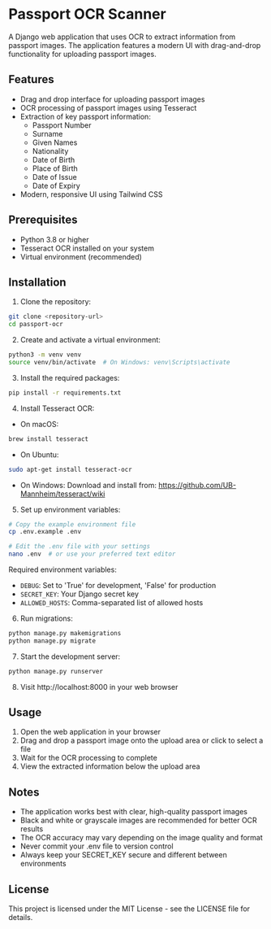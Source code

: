 # Passport OCR Scanner

A Django web application that uses OCR to extract information from passport images. The application features a modern UI with drag-and-drop functionality for uploading passport images.

## Features

- Drag and drop interface for uploading passport images
- OCR processing of passport images using Tesseract
- Extraction of key passport information:
  - Passport Number
  - Surname
  - Given Names
  - Nationality
  - Date of Birth
  - Place of Birth
  - Date of Issue
  - Date of Expiry
- Modern, responsive UI using Tailwind CSS

## Prerequisites

- Python 3.8 or higher
- Tesseract OCR installed on your system
- Virtual environment (recommended)

## Installation

1. Clone the repository:
```bash
git clone <repository-url>
cd passport-ocr
```

2. Create and activate a virtual environment:
```bash
python3 -m venv venv
source venv/bin/activate  # On Windows: venv\Scripts\activate
```

3. Install the required packages:
```bash
pip install -r requirements.txt
```

4. Install Tesseract OCR:
- On macOS:
```bash
brew install tesseract
```
- On Ubuntu:
```bash
sudo apt-get install tesseract-ocr
```
- On Windows:
Download and install from: https://github.com/UB-Mannheim/tesseract/wiki

5. Set up environment variables:
```bash
# Copy the example environment file
cp .env.example .env

# Edit the .env file with your settings
nano .env  # or use your preferred text editor
```

Required environment variables:
- `DEBUG`: Set to 'True' for development, 'False' for production
- `SECRET_KEY`: Your Django secret key
- `ALLOWED_HOSTS`: Comma-separated list of allowed hosts

6. Run migrations:
```bash
python manage.py makemigrations
python manage.py migrate
```

7. Start the development server:
```bash
python manage.py runserver
```

8. Visit http://localhost:8000 in your web browser

## Usage

1. Open the web application in your browser
2. Drag and drop a passport image onto the upload area or click to select a file
3. Wait for the OCR processing to complete
4. View the extracted information below the upload area

## Notes

- The application works best with clear, high-quality passport images
- Black and white or grayscale images are recommended for better OCR results
- The OCR accuracy may vary depending on the image quality and format
- Never commit your .env file to version control
- Always keep your SECRET_KEY secure and different between environments

## License

This project is licensed under the MIT License - see the LICENSE file for details. 